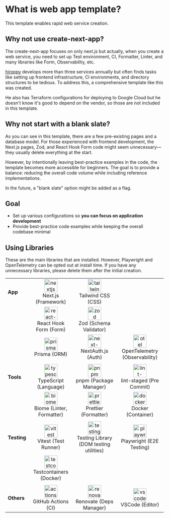 # What is web app template?

This template enables rapid web service creation.

## Why not use create-next-app?

The create-next-app focuses on only next.js but actually, when you create a web service, you need to set up Test environment, CI, Formatter, Linter, and many libraries like Form, Observability, etc.

[hiroppy](https://x.com/about_hiroppy) develops more than three services annually but often finds tasks like setting up frontend infrastructure, CI environments, and directory structures to be tedious. To address this, a comprehensive template like this was created.

He also has Terraform configurations for deploying to Google Cloud but he doesn't know it's good to depend on the vendor, so those are not included in this template.

## Why not start with a blank slate?

As you can see in this template, there are a few pre-existing pages and a database model. For those experienced with frontend development, the Next.js pages, Zod, and React Hook Form code might seem unnecessary—they usually delete everything at the start.

However, by intentionally leaving best-practice examples in the code, the template becomes more accessible for beginners. The goal is to provide a balance: reducing the overall code volume while including reference implementations.

In the future, a "blank slate" option might be added as a flag.

## Goal

- Set up various configurations so **you can focus on application development**
- Provide best-practice code examples while keeping the overall codebase minimal

## Using Libraries

These are the main libraries that are installed. However, Playwright and OpenTelemetry can be opted out at install time. If you have any unnecessary libraries, please delete them after the initial creation.

|             |                                                                                                                                   |                                                                                                                                                     |                                                                                                                              |
| ----------- | --------------------------------------------------------------------------------------------------------------------------------- | --------------------------------------------------------------------------------------------------------------------------------------------------- | ---------------------------------------------------------------------------------------------------------------------------- |
| **App**     | <div align="center"><img src="/images/libs/nextjs.png" alt="nextjs" width="42"><br>Next.js (Framework)</div>                      | <div align="center"><img src="/images/libs/tailwind.png" alt="tailwind" width="42"><br>Tailwind CSS (CSS)</div>                                     |                                                                                                                              |
|             | <div align="center"><img src="/images/libs/react-hook-form.png" alt="react-hook-form" width="42"><br>React Hook Form (Form)</div> | <div align="center"><img src="/images/libs/zod.svg" alt="zod" width="42"><br>Zod (Schema Validator) </div>                                          |                                                                                                                              |
|             | <div align="center"><img src="/images/libs/prisma.svg" alt="prisma" width="42"><br>Prisma (ORM)</div>                             | <div align="center"><img src="/images/libs/next-auth.png" alt="next-auth" width="42"><br>NextAuth.js (Auth)</div>                                   | <div align="center"><img src="/images/libs/otel.png" alt="otel" width="42"><br>OpenTelemetry (Observability)</div>           |
|             |                                                                                                                                   |                                                                                                                                                     |                                                                                                                              |
| **Tools**   | <div align="center"><img src="/images/libs/typescript.png" alt="typescirpt" width="42"><br>TypeScript (Language)</div>            | <div align="center"><img src="/images/libs/pnpm.svg" alt="pnpm" width="42"><br>pnpm (Package Manager)</div>                                         | <div align="center"><img src="/images/libs/lint-staged.png" alt="lint-staged" width="42"><br> lint-staged (Pre Commit)</div> |
|             | <div align="center"><img src="/images/libs/biome.png" alt="biome" width="42"><br>Biome (Linter, Formatter)</div>                  | <div align="center"><img src="/images/libs/prettier.png" alt="prettier" width="42"><br> Prettier (Formatter)</div>                                  | <div align="center"><img src="/images/libs/docker.png" alt="docker" width="42"><br> Docker (Container)</div>                 |
|             |                                                                                                                                   |                                                                                                                                                     |                                                                                                                              |
| **Testing** | <div align="center"><img src="/images/libs/vitest.png" alt="vitest" width="42"><br> Vitest (Test Runner)</div>                    | <div align="center"><img src="/images/libs/testing-library.png" alt="testing-library" width="42"><br> Testing Library (DOM testing utilities)</div> | <div align="center"><img src="/images/libs/playwright.png" alt="playwright" width="42"><br> Playwright (E2E Testing)</div>   |
|             | <div align="center"><img src="/images/libs/testcontainers.png" alt="testcontainers" width="42"><br> Testcontainers (Docker)</div> |                                                                                                                                                     |
|             |                                                                                                                                   |                                                                                                                                                     |                                                                                                                              |
| **Others**  | <div align="center"><img src="/images/libs/github-actions.png" alt="actions" width="42"><br> GitHub Actions (CI)</div>            | <div align="center"><img src="/images/libs/renovate.png" alt="renovate" width="42"><br> Renovate (Deps Manager)</div>                               | <div align="center"><img src="/images/libs/vscode.png" alt="vscode" width="42"><br> VSCode (Editor)</div>                    |
